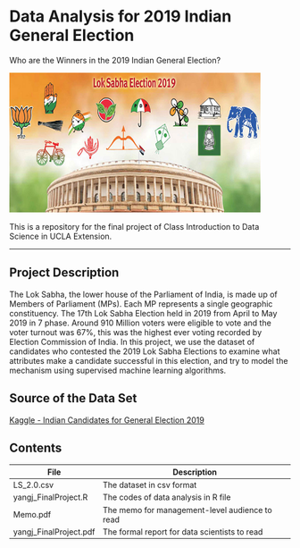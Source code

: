 # Data Analysis for 2019 Indian General Election
Who are the Winners in the 2019 Indian General Election?

<img src="https://github.com/gui33627/UCLAIntroDataScience/blob/master/Images/3194-banner1.jpg"  width="450" height="250"> 

This is a repository for the final project of Class Introduction to Data Science in UCLA Extension.  
________________________________________________
## Project Description
The Lok Sabha, the lower house of the Parliament of India, is made up of Members of Parliament (MPs). Each MP represents a single geographic constituency. The 17th Lok Sabha Election held in 2019 from April to May 2019 in 7 phase. Around 910 Million voters were eligible to vote and the voter turnout was 67%, this was the highest ever voting recorded by Election Commission of India. In this project, we use the dataset of candidates who contested the 2019 Lok Sabha Elections to examine what attributes make a candidate successful in this election, and try to model the mechanism using supervised machine learning algorithms.

## Source of the Data Set
[Kaggle - Indian Candidates for General Election 2019](https://www.kaggle.com/prakrutchauhan/indian-candidates-for-general-election-2019)

## Contents
| File| Description     |
| ---------- | -----------| 
|LS_2.0.csv| The dataset in csv format| 
|yangj_FinalProject.R|The codes of data analysis in R file|
|Memo.pdf|The memo for management-level audience to read|
|yangj_FinalProject.pdf|The formal report for data scientists to read|
